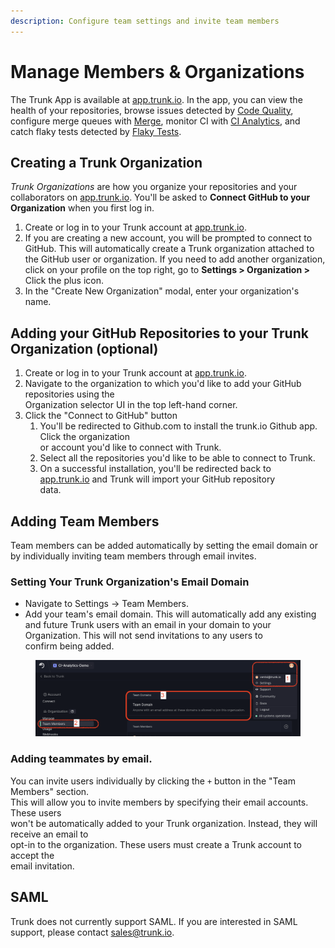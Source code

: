 ```yaml
---
description: Configure team settings and invite team members
---
```


# Manage Members & Organizations

The Trunk App is available at [app.trunk.io](https://app.trunk.io/). In the app, you can view the health of your repositories, browse issues detected by [Code Quality](../code-quality/), configure merge queues with [Merge](../merge-queue/), monitor CI with [CI Analytics](../ci-analytics/), and catch flaky tests detected by [Flaky Tests](../flaky-tests/).

## Creating a Trunk Organization <a href="#creating-a-trunk-organization" id="creating-a-trunk-organization"></a>

_Trunk Organizations_ are how you organize your repositories and your collaborators on [app.trunk.io](https://app.trunk.io/). You'll be asked to **Connect GitHub to your Organization** when you first log in.

1. Create or log in to your Trunk account at [app.trunk.io](https://app.trunk.io/).
2. If you are creating a new account, you will be prompted to connect to GitHub. This will automatically create a Trunk organization attached to the GitHub user or organization. If you need to add another organization, click on your profile on the top right, go to **Settings > Organization >** Click the plus icon.
3. In the "Create New Organization" modal, enter your organization's name.

## Adding your GitHub Repositories to your Trunk Organization (optional) <a href="#adding-your-github-repositories-to-your-trunk-organization-optional" id="adding-your-github-repositories-to-your-trunk-organization-optional"></a>

1. Create or log in to your Trunk account at [app.trunk.io](https://app.trunk.io/).
2. Navigate to the organization to which you'd like to add your GitHub repositories using the\
   Organization selector UI in the top left-hand corner.
3. Click the "Connect to GitHub" button
   1. You'll be redirected to Github.com to install the trunk.io Github app. Click the organization\
      or account you'd like to connect with Trunk.
   2. Select all the repositories you'd like to be able to connect to Trunk.
   3. On a successful installation, you'll be redirected back to\
      [app.trunk.io](https://app.trunk.io/) and Trunk will import your GitHub repository\
      data.

## Adding Team Members <a href="#inviting-teammates-to-your-trunk-organization" id="inviting-teammates-to-your-trunk-organization"></a>

Team members can be added automatically by setting the email domain or by individually inviting team members through email invites.

### Setting Your Trunk Organization's Email Domain <a href="#inviting-teammates-to-your-trunk-organization" id="inviting-teammates-to-your-trunk-organization"></a>

* Navigate to Settings → Team Members.
* Add your team's email domain. This will automatically add any existing and future Trunk users with an email in your domain to your Organization. This will not send invitations to any users to\
  confirm being added.

<figure><img src="../.gitbook/assets/image (3).png" alt=""><figcaption></figcaption></figure>

### Adding teammates by email.

You can invite users individually by clicking the `+` button in the "Team Members" section.\
This will allow you to invite members by specifying their email accounts. These users\
won't be automatically added to your Trunk organization. Instead, they will receive an email to\
opt-in to the organization. These users must create a Trunk account to accept the\
email invitation.

## SAML

Trunk does not currently support SAML. If you are interested in SAML support, please contact [sales@trunk.io](mailto:sales@trunk.io).
